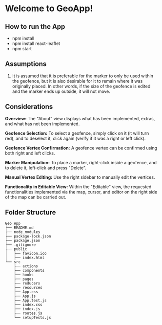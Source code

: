 
# Welcome to GeoApp!

## How to run the App

- npm install
- npm install react-leaflet
- npm start

## Assumptions

1. It is assumed that it is preferable for the marker to only be used within the geofence, but it is also desirable for it to remain where it was originally placed. In other words, if the size of the geofence is edited and the marker ends up outside, it will not move.

## Considerations

**Overview:**
The "About" view displays what has been implemented, extras, and what has not been implemented.

**Geofence Selection:**
To select a geofence, simply click on it (it will turn red), and to deselect it, click again (verify if it was a right or left click).

**Geofence Vertex Confirmation:**
A geofence vertex can be confirmed using both right and left clicks.

**Marker Manipulation:**
To place a marker, right-click inside a geofence, and to delete it, left-click and press "Delete".

**Manual Vertex Editing:**
Use the right sidebar to manually edit the vertices.

**Functionality in Editable View:**
Within the "Editable" view, the requested functionalities implemented via the map, cursor, and editor on the right side of the map can be carried out.


## Folder Structure

```
Geo App
├── README.md
├── node_modules
├── package-lock.json
├── package.json
├── .gitignore
├── public
│   ├── favicon.ico
│   ├── index.html
└── src
    ├── actions
    ├── components
    ├── hooks
    ├── pages
    ├── reducers
    ├── resources
    ├── App.css
    ├── App.js
    ├── App.test.js
    ├── index.css
    ├── index.js
    ├── routes.js
    └── setupTests.js
```
